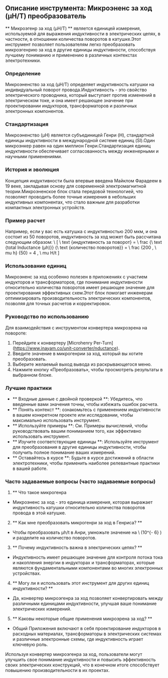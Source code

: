 ## Описание инструмента: Микроэненс за ход (µH/T) преобразователь

** Микроэгенр за ход (µH/T) ** является единицей измерения, используемой для выражения индуктивности в электрических цепях, в частности, в отношении количества поворотов в катушке.Этот инструмент позволяет пользователям легко преобразовать микроэгенрию за ход в другие единицы индуктивности, способствуя лучшему пониманию и применению в различных контекстах электротехники.

### Определение
Микроэненство за ход (µH/T) определяет индуктивность катушки на индивидуальный поворот провода.Индуктивность - это свойство электрического проводника, который выступает против изменений в электрическом токе, и она имеет решающее значение при проектировании индукторов, трансформаторов и различных электронных компонентов.

### Стандартизация
Микроэненство (µH) является субъединицей Генри (H), стандартной единицы индуктивности в международной системе единиц (SI).Один микроэнкер равен на один миллион Генри.Стандартизация единиц индуктивности обеспечивает согласованность между инженерными и научными применениями.

### История и эволюция
Концепция индуктивности была впервые введена Майклом Фарадеем в 19 веке, закладывая основу для современной электромагнитной теории.Микроэненское блок стала передовой технологией, что позволяет проводить более точные измерения в небольших индуктивных компонентах, что стало важным для разработки компактных электронных устройств.

### Пример расчет
Например, если у вас есть катушка с индуктивностью 200 мкм, и она состоит из 50 поворотов, индуктивность за ход может быть рассчитана следующим образом:
\ [
\ text {индуктивность за поворот} = \ frac {\ text {total Inductance (µh)}} {\ text {количество поворотов}} = \ frac {200 \, \ mu h} {50} = 4 \, \ mu H/t
\]

### Использование единиц
Микроэненс за ход особенно полезен в приложениях с участием индукторов и трансформаторов, где понимание индуктивности относительно количества поворотов имеет решающее значение для проектирования эффективных схем.Этот блок помогает инженерам оптимизировать производительность электрических компонентов, позволяя для точных расчетов и корректировок.

### Руководство по использованию
Для взаимодействия с инструментом конвертера микроэрена на повороте:
1. Перейдите к конвертеру [Microhenry Per-Turn] (https://www.inayam.co/unit-converter/nductance).
2. Введите значение в микрогенрии за ход, который вы хотите преобразовать.
3. Выберите желаемый выход вывода из раскрывающегося меню.
4. Нажмите кнопку «Преобразовать», чтобы просмотреть результаты в выбранном блоке.

### Лучшие практики
- ** Входные данные с двойной проверкой **: Убедитесь, что введенные вами значения точны, чтобы избежать ошибок расчета.
- ** Понять контекст **: ознакомьтесь с применением индуктивности в вашем конкретном проекте или исследовании, чтобы максимально использовать инструмент.
- ** Используйте примеры **: См. Примеры вычислений, чтобы руководствовать вашим пониманием того, как эффективно использовать инструмент.
- ** Изучите соответствующие единицы **: Используйте инструмент для преобразования в другие единицы индуктивности, чтобы получить полное понимание ваших измерений.
- ** Оставайтесь в курсе **: Будьте в курсе достижений в области электротехники, чтобы применить наиболее релевантные практики в вашей работе.

### Часто задаваемые вопросы (часто задаваемые вопросы)

1. ** Что такое микрогенра
- Микроэненс за ход - это единица измерения, которая выражает индуктивность катушки относительно количества поворотов провода в этой катушке.

2. ** Как мне преобразовать микрогенри за ход в Генриса? **
- Чтобы преобразовать µh/t в Анри, умножьте значение на \ (10^{- 6} \) и разделите на количество поворотов.

3. ** Почему индуктивность важна в электрических цепях? **
- Индуктивность имеет решающее значение для контроля потока тока и накопления энергии в индукторах и трансформаторах, которые являются фундаментальными компонентами во многих электронных устройствах.

4. ** Могу ли я использовать этот инструмент для других единиц индуктивности? **
- Да, конвертер микроэгенра за ход позволяет конвертировать между различными единицами индуктивности, улучшая ваше понимание электрических измерений.

5. ** Каковы некоторые общие применения микроэрена за ход? **
- Общий Приложения включают в себя проектирование индукторов в расходных материалах, трансформаторы в электрических системах и различные электронные схемы, где индуктивность играет ключевую роль.

Используя конвертер микроэгенра за ход, пользователи могут улучшить свое понимание индуктивности и повысить эффективность своих электрических конструкций, что в конечном итоге способствует повышению производительности в их проектах.